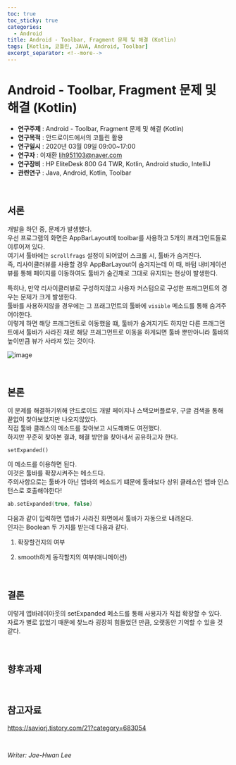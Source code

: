 ```yaml
---
toc: true
toc_sticky: true
categories:
  - Android
title: Android - Toolbar, Fragment 문제 및 해결 (Kotlin)
tags: [Kotlin, 코틀린, JAVA, Android, Toolbar]
excerpt_separator: <!--more-->
---
```


# Android - Toolbar, Fragment 문제 및 해결 (Kotlin)
<!--more-->
* **연구주제** : Android - Toolbar, Fragment 문제 및 해결 (Kotlin)
* **연구목적** : 안드로이드에서의 코틀린 활용
* **연구일시** : 2020년 03월 09일 09:00~17:00
* **연구자** : 이재환 <ljh951103@naver.com>
* **연구장비** : HP EliteDesk 800 G4 TWR, Kotlin, Android studio, IntelliJ
* **관련연구** : Java, Android, Kotlin, Toolbar

<br>
   
## 서론

개발을 하던 중, 문제가 발생했다.  
우선 프로그램의 화면은 AppBarLayout에 toolbar를 사용하고 5개의 프래그먼트들로 이루어져 있다.  
여기서 툴바에는 `scrollfrags` 설정이 되어있어 스크롤 시, 툴바가 숨겨진다.  
즉, 리사이클러뷰를 사용할 경우 AppBarLayout이 숨겨지는데 이 때, 바텀 내비게이션뷰를 통해 페이지를 이동하여도 툴바가 숨긴채로 그대로 유지되는 현상이 발생한다. 

특히나, 만약 리사이클러뷰로 구성하지않고 사용자 커스텀으로 구성한 프래그먼트의 경우는 문제가 크게 발생한다.  
툴바를 사용하지않을 경우에는 그 프래그먼트의 툴바에 `visible` 메소드를 통해 숨겨주어야한다.  
이렇게 하면 해당 프래그먼트로 이동했을 떄, 툴바가 숨겨지기도 하지만 다른 프래그먼트에서 툴바가 사라진 채로 해당 프래그먼트로 이동을 하게되면 툴바 뿐만아니라 툴바의 높이만큼 뷰가 사라져 있는 것이다.  

![image](https://user-images.githubusercontent.com/57826388/76138947-3391bb80-608f-11ea-82b7-49ace8f10051.png)


<br>
   
## 본론

이 문제를 해결하기위해 안드로이드 개발 페이지나 스택오버플로우, 구글 검색을 통해 끝없이 찾아보았지만 나오지않았다.  
직접 툴바 클래스의 메소드를 찾아보고 시도해봐도 여전했다.  
하지만 꾸준히 찾아본 결과, 해결 방안을 찾아내서 공유하고자 한다.

`setExpanded()`

이 메소드를 이용하면 된다.  
이것은 툴바를 확장시켜주는 메소드다.  
주의사항으로는 툴바가 아닌 앱바의 메소드기 떄문에 툴바보다 상위 클래스인 앱바 인스턴스로 호출해야한다!

````kotlin
ab.setExpanded(true, false)
````

다음과 같이 입력하면 앱바가 사라진 화면에서 툴바가 자동으로 내려온다.  
인자는 Boolean 두 가지를 받는데 다음과 같다.


1. 확장할건지의 여부

2. smooth하게 동작할지의 여부(애니메이션)

<br>

## 결론

이렇게 앱바레이아웃의 setExpanded 메소드를 통해 사용자가 직접 확장할 수 있다.  
자료가 별로 없었기 때문에 찾느라 굉장히 힘들었던 만큼, 오랫동안 기억할 수 있을 것 같다.

<br>

## 향후과제

<br>

## 참고자료

<https://saviorj.tistory.com/21?category=683054>  

<br>

*Writer: Jae-Hwan Lee*
